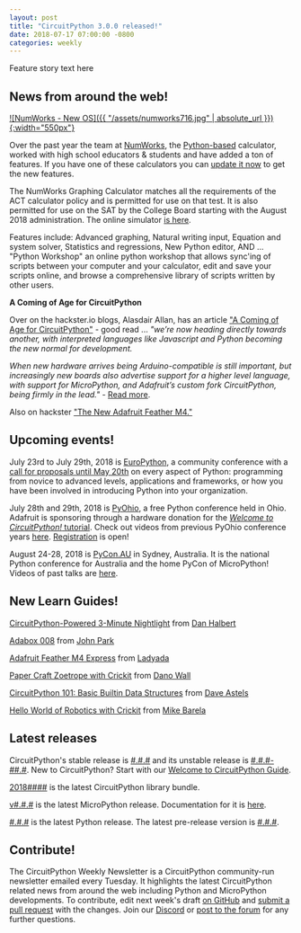 ```yaml
---
layout: post
title: "CircuitPython 3.0.0 released!"
date: 2018-07-17 07:00:00 -0800
categories: weekly
---
```


Feature story text here

## News from around the web!

[![NumWorks - New OS]({{ "/assets/numworks716.jpg" | absolute_url }}){:width="550px"}](https://www.numworks.com/)

Over the past year the team at [NumWorks](https://www.numworks.com/), the [Python-based](https://www.adafruit.com/product/3790) calculator, worked with high school educators & students and have added a ton of features. If you have one of these calculators you can [update it now](https://workshop.numworks.com/devices) to get the new features.

The NumWorks Graphing Calculator matches all the requirements of the ACT calculator policy and is permitted for use on that test. It is also permitted for use on the SAT by the College Board starting with the August 2018 administration. The online simulator [is here](https://www.numworks.com/simulator/).

Features include: Advanced graphing, Natural writing input, Equation and system solver, Statistics and regressions, New Python editor, AND ...  "Python Workshop" an online python workshop that allows sync'ing of scripts between your computer and your calculator, edit and save your scripts online, and browse a comprehensive library of scripts written by other users.

**A Coming of Age for CircuitPython**

Over on the hackster.io blogs, Alasdair Allan, has an article ["A Coming of Age for CircuitPython"](https://blog.hackster.io/a-coming-of-age-for-circuitpython-efb1b9c61aa3) - good read ... *"we’re now heading directly towards another, with interpreted languages like Javascript and Python becoming the new normal for development.*

*When new hardware arrives being Arduino-compatible is still important, but increasingly new boards also advertise support for a higher level language, with support for MicroPython, and Adafruit’s custom fork CircuitPython, being firmly in the lead."* - [Read more](https://blog.hackster.io/a-coming-of-age-for-circuitpython-efb1b9c61aa3).

Also on hackster ["The New Adafruit Feather M4."](https://blog.hackster.io/the-new-adafruit-feather-m4-c2e29c5828c0)

## Upcoming events!

July 23rd to July 29th, 2018 is [EuroPython](https://ep2018.europython.eu/), a community conference with a [call for proposals until May 20th](https://ep2018.europython.eu/en/call-for-proposals/) on every aspect of Python: programming from novice to advanced levels, applications and frameworks, or how you have been involved in introducing Python into your organization.

July 28th and 29th, 2018 is [PyOhio](https://www.pyohio.org/2018/), a free Python conference held in Ohio. Adafruit is sponsoring through a hardware donation for the [*Welcome to CircuitPython!* tutorial](https://www.pyohio.org/2018/schedule/presentation/39/). Check out videos from previous PyOhio conference years [here](http://pyvideo.org/events/pyohio-2017.html). [Registration](https://www.pyohio.org/register) is open!

August 24-28, 2018 is [PyCon.AU](https://2018.pycon-au.org/) in Sydney, Australia. It is the national Python conference for Australia and the home PyCon of MicroPython! Videos of past talks are [here](https://www.youtube.com/user/PyConAU).

## New Learn Guides!

[CircuitPython-Powered 3-Minute Nightlight](https://learn.adafruit.com/circuitpython-powered-gemma-nightlight) from [Dan Halbert](https://learn.adafruit.com/users/danhalbert)

[Adabox 008](https://learn.adafruit.com/adabox008) from [John Park](https://learn.adafruit.com/users/johnpark)

[Adafruit Feather M4 Express](https://learn.adafruit.com/adafruit-feather-m4-express-atsamd51) from [Ladyada](https://learn.adafruit.com/users/adafruit2)

[Paper Craft Zoetrope with Crickit](https://learn.adafruit.com/paper-craft-zoetrope-with-circuit-python) from [Dano Wall](https://learn.adafruit.com/users/danowall)

[CircuitPython 101: Basic Builtin Data Structures](https://learn.adafruit.com/basic-datastructures-in-circuitpython) from [Dave Astels](https://learn.adafruit.com/users/dastels)

[Hello World of Robotics with Crickit](https://learn.adafruit.com/hello-world-of-robotics-with-crickit) from [Mike Barela](https://learn.adafruit.com/users/MikeBarela)

## Latest releases

CircuitPython's stable release is [#.#.#](https://github.com/adafruit/circuitpython/releases/latest) and its unstable release is [#.#.#-##.#](https://github.com/adafruit/circuitpython/releases). New to CircuitPython? Start with our [Welcome to CircuitPython Guide](https://learn.adafruit.com/welcome-to-circuitpython).

[2018####](https://github.com/adafruit/Adafruit_CircuitPython_Bundle/releases/latest) is the latest CircuitPython library bundle.

[v#.#.#](https://micropython.org/download) is the latest MicroPython release. Documentation for it is [here](http://docs.micropython.org/en/latest/pyboard/).

[#.#.#](https://www.python.org/downloads/) is the latest Python release. The latest pre-release version is [#.#.#](https://www.python.org/download/pre-releases/).

## Contribute!

The CircuitPython Weekly Newsletter is a CircuitPython community-run newsletter emailed every Tuesday. It highlights the latest CircuitPython related news from around the web including Python and MicroPython developments. To contribute, edit next week's draft [on GitHub](https://github.com/adafruit/circuitpython-weekly-newsletter/tree/gh-pages/_drafts) and [submit a pull request](https://help.github.com/articles/editing-files-in-your-repository/) with the changes. Join our [Discord](https://adafru.it/discord) or [post to the forum](https://forums.adafruit.com/viewforum.php?f=60) for any further questions.
